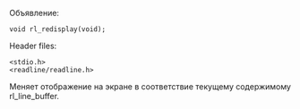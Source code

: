 Объявление:

    void rl_redisplay(void);

Header files:

    <stdio.h>
    <readline/readline.h>

Меняет отображение на экране в соответствие текущему содержимому  rl_line_buffer.
